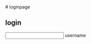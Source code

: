 

<html>
<head> 
# <centre>loginpage</centre>

  <link rel="stylesheet" type="text/css" href="style.css">
</head>
  <body>
          <div class="wrapper">
              <div class="from-wrapper sign-in" >
                <form action="">
                   <h2> login</h2>
                  <input type="text" required>
                  <label for="">username</label> </div>
          </div>
    
                   
              
  </body>

</html>

